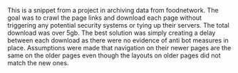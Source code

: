 This is a snippet from a project in archiving data from foodnetwork. The goal was to
crawl the page links and download each page without triggering any potential security systems or tying up their servers. 
The total download was over 5gb. The best solution was simply creating a delay between each download as there were no evidence 
of anti bot measures in place. Assumptions were made that navigation on their newer pages are the same on the older pages even though 
the layouts on older pages did not match the new ones. 
